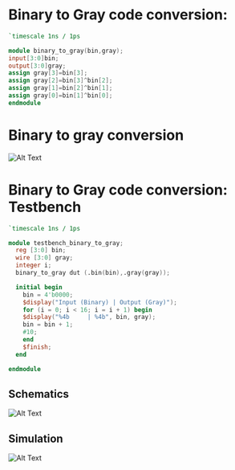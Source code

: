 # Binary to Gray code conversion:
```verilog
`timescale 1ns / 1ps

module binary_to_gray(bin,gray);
input[3:0]bin; 
output[3:0]gray; 
assign gray[3]=bin[3];
assign gray[2]=bin[3]^bin[2]; 
assign gray[1]=bin[2]^bin[1]; 
assign gray[0]=bin[1]^bin[0]; 
endmodule
```
# Binary to gray conversion

![Alt Text](https://media.geeksforgeeks.org/wp-content/uploads/20220420085103/Screenshot695-300x191.png)

# Binary to Gray code conversion: Testbench

```verilog
`timescale 1ns / 1ps

module testbench_binary_to_gray;
  reg [3:0] bin;
  wire [3:0] gray;
  integer i;
  binary_to_gray dut (.bin(bin),.gray(gray));

  initial begin
    bin = 4'b0000;
    $display("Input (Binary) | Output (Gray)");
    for (i = 0; i < 16; i = i + 1) begin
    $display("%4b     | %4b", bin, gray);
    bin = bin + 1;
    #10;
    end
    $finish;
  end

endmodule
```

## Schematics
![Alt Text](https://i.ibb.co/g9X3fjc/bin_to_gray.png)

## Simulation
![Alt Text](https://i.ibb.co/hyMRGr6/Bin_to_gray_simu.png)
